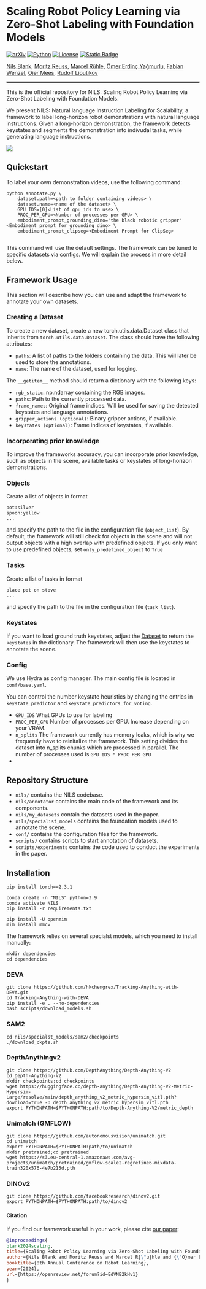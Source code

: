 # Scaling Robot Policy Learning via Zero-Shot Labeling with Foundation Models

[![arXiv](https://img.shields.io/badge/arXiv-2407.08693-df2a2a.svg)](https://arxiv.org/pdf/2410.17772)
[![Python](https://img.shields.io/badge/python-3.9-blue)](https://www.python.org)
[![License](https://img.shields.io/github/license/TRI-ML/prismatic-vlms)](LICENSE)
[![Static Badge](https://img.shields.io/badge/Project-Page-a)](https://robottasklabeling.github.io/)

[Nils Blank](https://nilsblank.github.io/), [Moritz Reuss](https://mbreuss.github.io/), [Marcel Rühle](), [Ömer Erdinç Yağmurlu](),  [Fabian Wenzel](), [Oier Mees](https://www.oiermees.com/), [Rudolf Lioutikov]()
<hr style="border: 2px solid gray;"></hr>

This is the official repository for NILS: Scaling Robot Policy Learning via Zero-Shot Labeling with Foundation Models. 


We present NILS: Natural language Instruction Labeling for Scalability, a framework to label long-horizon robot demonstrations with natural language instructions. Given a long-horizon demonstration, the framework detects keystates and segments the demonstration into indivudal tasks, while generating language instructions.


![](media/NILS_example.jpg)




## Quickstart
To label your own demonstration videos, use the following command:
```
python annotate.py \
    dataset.path=<path to folder containing videos> \
    dataset.name=<name of the dataset> \
    GPU_IDS=[0]<List of gpu_ids to use> \
    PROC_PER_GPU=<Number of processes per GPU> \
    embodiment_prompt_grounding_dino="the black robotic gripper" <Embodiment prompt for grounding dino> \
    embodiment_prompt_clipseg=<Embodiment Prompt for ClipSeg>
    
```
This command will use the default settings. The framework can be tuned to specific datasets via configs. We will explain the process in more detail below.





## Framework Usage
This section will describe how you can use and adapt the framework to annotate your own datasets.

### Creating a Dataset

To create a new dataset, create a new torch.utils.data.Dataset class that inherits from `torch.utils.data.Dataset`. The class should have the following attributes:
 + `paths`: A list of paths to the folders containing the data. This will later be used to store the annotations.
 + `name`: The name of the dataset, used for logging.

The `__getitem__` method should return a dictionary with the following keys:
 + `rgb_static`: np.ndarray containing the RGB images.
 + `paths`: Path to the currently processed data.
 + `frame_names`: Original frame indices. Will be used for saving the detected keystates and language annotations.
 + `gripper_actions (optional)`: Binary gripper actions, if available.
 + `keystates (optional)`: Frame indices of keystates, if available.

### Incorporating prior knowledge
To improve the frameworks accuracy, you can incorporate prior knowledge, such as objects in the scene, available tasks or keystates of long-horizon demonstrations.
### Objects
Create a list of objects in format
```text
pot:silver
spoon:yellow
...
```
and specify the path to the file in the configuration file (`object_list`).
By default, the framework will still check for objects in the scene and will not output objects with a high overlap with predefined objects. If you only want to use predefined objects, set `only_predefined_object` to `True` 
### Tasks
Create a list of tasks in format
```text
place pot on stove
...
```
and specify the path to the file in the configuration file (`task_list`).

### Keystates
If you want to load ground truth keystates, adjust the [Dataset](#creating-a-dataset) to return the `keystates` in the dictionary. The framework will then use the keystates to annotate the scene.


### Config
We use Hydra as config manager. The main config file is located in `conf/base.yaml`.

You can control the number keystate heuristics by changing the entries in `keystate_predictor` and `keystate_predictors_for_voting`.

+ `GPU_IDS` What GPUs to use for labeling
+   `PROC_PER_GPU` Number of processes per GPU. Increase depending on your VRAM.
+    `n_splits` The framework currently has memory leaks, which is why we frequently have to reinitalize the framework. This setting divides the dataset into n_splits chunks which are processed in parallel. The number of processes used is `GPU_IDS * PROC_PER_GPU` 
+ 




## Repository Structure

+ `nils/` contains the NILS codebase.
+ `nils/annotator` contains the main code of the framework and its components.
+ `nils/my_datasets` contain the datasets used in the paper.
+ `nils/specialist_models` contains the foundation models used to annotate the scene.
+ `conf/` contains the configuration files for the framework.
+ `scripts/` contains scripts to start annotation of datasets.
+ `scripts/experiments` contains the code used to conduct the experiments in the paper.



## Installation

```
pip install torch==2.3.1

conda create -n "NILS" python=3.9
conda activate NILS 
pip install -r requirements.txt

pip install -U openmim
mim install mmcv
```

The framework relies on several specialst models, which you need to install manually:


```
mkdir dependencies
cd dependencies
``` 

### DEVA
```
git clone https://github.com/hkchengrex/Tracking-Anything-with-DEVA.git
cd Tracking-Anything-with-DEVA
pip install -e . --no-dependencies
bash scripts/download_models.sh
```

### SAM2
```
cd nils/specialst_models/sam2/checkpoints
./download_ckpts.sh
```

### DepthAnythingv2
```
git clone https://github.com/DepthAnything/Depth-Anything-V2
cd Depth-Anything-V2
mkdir checkpoints;cd checkpoints
wget https://huggingface.co/depth-anything/Depth-Anything-V2-Metric-Hypersim-Large/resolve/main/depth_anything_v2_metric_hypersim_vitl.pth?download=true -O depth_anything_v2_metric_hypersim_vitl.pth
export PYTHONPATH=$PYTHONPATH:path/to/Depth-Anything-V2/metric_depth
```

### Unimatch (GMFLOW)

```
git clone https://github.com/autonomousvision/unimatch.git
cd unimatch
export PYTHONPATH=$PYTHONPATH:path/to/unimatch
mkdir pretrained;cd pretrained
wget https://s3.eu-central-1.amazonaws.com/avg-projects/unimatch/pretrained/gmflow-scale2-regrefine6-mixdata-train320x576-4e7b215d.pth
```

### DINOv2

```
git clone https://github.com/facebookresearch/dinov2.git
export PYTHONPATH=$PYTHONPATH:path/to/dinov2
```



#### Citation

If you find our framework useful in your work, please cite [our paper](https://arxiv.org/abs/2410.17772):

```bibtex
@inproceedings{
blank2024scaling,
title={Scaling Robot Policy Learning via Zero-Shot Labeling with Foundation Models},
author={Nils Blank and Moritz Reuss and Marcel R{\"u}hle and {\"O}mer Erdin{\c{c}} Ya{\u{g}}murlu and Fabian Wenzel and Oier Mees and Rudolf Lioutikov},
booktitle={8th Annual Conference on Robot Learning},
year={2024},
url={https://openreview.net/forum?id=EdVNB2kHv1}
}
```
